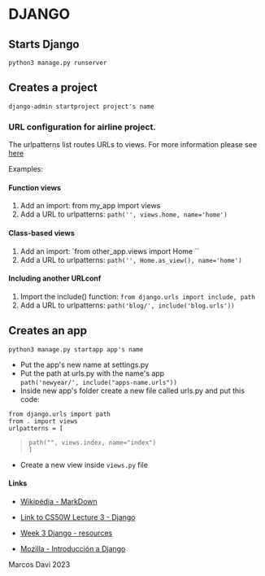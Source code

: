 
# DJANGO  
## Starts Django
`python3 manage.py runserver`

## Creates a project
`django-admin startproject project's name`  
 
### URL configuration for airline project.  

The urlpatterns list routes URLs to views. For more information please see
[here](https://docs.djangoproject.com/en/4.2/topics/http/urls/)

Examples:  

#### Function views  

1. Add an import:  from my_app import views  
2. Add a URL to urlpatterns:  `path('', views.home, name='home')`  
#### Class-based views      
1. Add an import:  `from other_app.views import Home  ``   
2. Add a URL to urlpatterns:  `path('', Home.as_view(), name='home')`  
#### Including another URLconf  
1. Import the include() function: `from django.urls import include, path`  
2. Add a URL to urlpatterns:  `path('blog/', include('blog.urls'))`  


## Creates an app
`python3 manage.py startapp app's name`
* Put the app's new name at settings.py
* Put the path at urls.py with the name's app  
`path('newyear/', include("apps-name.urls"))`
* Inside new app's folder create a new file called urls.py and put this code:  
  
`from django.urls import path`  
 `from . import views`  
 `urlpatterns = [`  
  >   `path("", views.index, name="index")`   
`]`
* Create a new view inside `views.py` file

#### Links
* [Wikipédia - MarkDown](https://es.wikipedia.org/wiki/Markdown)

* [Link to CS50W Lecture 3 - Django ](https://youtu.be/w8q0C-C1js4?si=bebiBGg8FLjOFPVV)

* [Week 3 Django - resources](https://cs50.harvard.edu/web/2020/weeks/3/)

* [Mozilla - Introducción a Django](https://developer.mozilla.org/es/docs/Learn/Server-side/Django/Introduction)


Marcos Davi 2023
